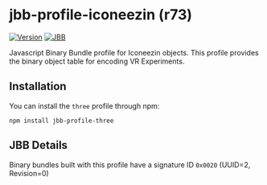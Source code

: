 # jbb-profile-iconeezin (r73)

[![Version](https://img.shields.io/npm/v/jbb-profile-iconeezin.svg?label=version&maxAge=2592000)](https://www.npmjs.com/package/jbb-profile-three) [![JBB](https://img.shields.io/badge/jbb-1.3.6-brightgreen.svg)](https://github.com/wavesoft/jbb)

Javascript Binary Bundle profile for Iconeezin objects. This profile provides 
the binary object table for encoding VR Experiments.

## Installation

You can install the `three` profile through npm:

```
npm install jbb-profile-three
```

## JBB Details

Binary bundles built with this profile have a signature ID `0x0020` (UUID=2, Revision=0)
